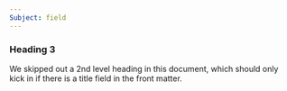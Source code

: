 ```yaml
---
Subject: field
---
```


### Heading 3

We skipped out a 2nd level heading in this document, which should only
kick in if there is a title field in the front matter.
